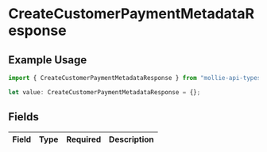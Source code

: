 # CreateCustomerPaymentMetadataResponse

## Example Usage

```typescript
import { CreateCustomerPaymentMetadataResponse } from "mollie-api-typescript/models/operations";

let value: CreateCustomerPaymentMetadataResponse = {};
```

## Fields

| Field       | Type        | Required    | Description |
| ----------- | ----------- | ----------- | ----------- |